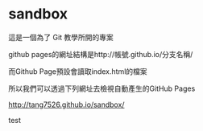 sandbox
=======

這是一個為了 Git 教學所開的專案

github pages的網址結構是http://帳號.github.io/分支名稱/

而Github Page預設會讀取index.html的檔案

所以我們可以透過下列網址去檢視自動產生的GitHub Pages

http://tang7526.github.io/sandbox/

test